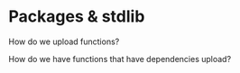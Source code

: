 # Packages & stdlib

How do we upload functions?

How do we have functions that have dependencies upload?



